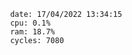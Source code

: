 

                date: 17/04/2022 13:34:15
                cpu: 0.1%
                ram: 18.7%
                cycles: 7080

                         